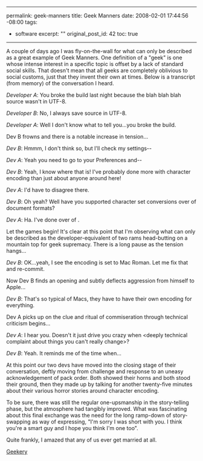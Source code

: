 ----- 
permalink: geek-manners
title: Geek Manners
date: 2008-02-01 17:44:56 -08:00
tags:
- software
excerpt: ""
original_post_id: 42
toc: true
-----
A couple of days ago I was fly-on-the-wall for what can only be described as a great example of Geek Manners. One definition of a "geek" is one whose intense interest in a specific topic is offset by a lack of standard social skills. That doesn't mean that all geeks are completely oblivious to social customs, just that they invent their own at times. Below is a transcript (from memory) of the conversation I heard.

*Developer A*: You broke the build last night because the blah blah blah source wasn't in UTF-8.

*Developer B*: No, I always save source in UTF-8.

*Developer A*: Well I don't know what to tell you...you broke the build.

Dev B frowns and there is a notable increase in tension...

*Dev B*: Hmmm, I don't think so, but I'll check my settings--

*Dev A*: Yeah you need to go to your Preferences and--

*Dev B*: Yeah, I know where that is! I've probably done more with character encoding than just about anyone around here!

*Dev A*: I'd have to disagree there.

*Dev B*: Oh yeah? Well have you supported <impossibly large number> character set conversions over <exaggerated number> of document formats?

*Dev A*: Ha. I've done <grossly increased> <made up conversion technologies> over <another suspect number> of <obscure widget names>.

Let the games begin! It's clear at this point that I'm observing what can only be described as the developer-equivalent of two rams head-butting on a mountain top for geek supremacy. There is a long pause as the tension hangs...

*Dev B*: OK...yeah, I see the encoding is set to Mac Roman. Let me fix that and re-commit.


Now Dev B finds an opening and subtly deflects aggression from himself to Apple...

*Dev B*: That's so typical of Macs, they have to have their own encoding for everything.

Dev A picks up on the clue and ritual of commiseration through technical criticism begins...

*Dev A*: I hear you. Doesn't it just drive you crazy when <deeply technical complaint about things you can't really change>?

*Dev B*: Yeah. It reminds me of the time when...

At this point our two devs have moved into the closing stage of their conversation, deftly moving from challenge and response to an uneasy acknowledgement of pack order. Both showed their horns and both stood their ground, then they made up by talking for another twenty-five minutes about their various horror stories around character encoding.

To be sure, there was still the regular one-upsmanship in the story-telling phase, but the atmosphere had tangibly improved. What was fascinating about this final exchange was the need for the long ramp-down of story-swapping as way of expressing, "I'm sorry I was short with you. I think you're a smart guy and I hope you think I'm one too".

Quite frankly, I amazed that any of us ever get married at all.


[Geekery](http://technorati.com/tag/Geekery)

